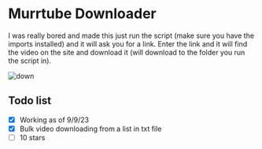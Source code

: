# Murrtube Downloader

I was really bored and made this just run the script (make sure you have the imports installed) and it will ask you for a link. Enter the link and it will find the video on the site and download it (will download to the folder you run the script in).

![down](https://github.com/RainFemboy/murrtube-downloader/assets/144554803/61bbed95-4a9e-467e-82cc-4b2811a28b30)

## Todo list
- [x] Working as of 9/9/23
- [x] Bulk video downloading from a list in txt file
- [ ] 10 stars
